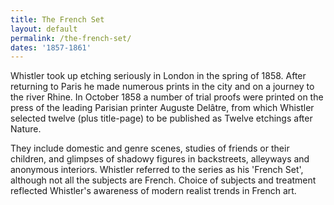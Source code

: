 ```yaml
---
title: The French Set
layout: default
permalink: /the-french-set/
dates: '1857-1861'
---
```


Whistler took up etching seriously in London in the spring of 1858. After returning to Paris he made numerous prints in the city and on a journey to the river Rhine. In October 1858 a number of trial proofs were printed on the press of the leading Parisian printer Auguste Delâtre, from which Whistler selected twelve (plus title-page) to be published as Twelve etchings after Nature.

They include domestic and genre scenes, studies of friends or their children, and glimpses of shadowy figures in backstreets, alleyways and anonymous interiors. Whistler referred to the series as his 'French Set', although not all the subjects are French. Choice of subjects and treatment reflected Whistler's awareness of modern realist trends in French art.
